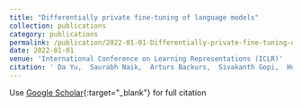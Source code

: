 ```yaml
---
title: "Differentially private fine-tuning of language models"
collection: publications
category: publications
permalink: /publication/2022-01-01-Differentially-private-fine-tuning-of-language-models
date: 2022-01-01
venue: 'International Conference on Learning Representations (ICLR)'
citation: ' Da Yu,  Saurabh Naik,  Arturs Backurs,  Sivakanth Gopi,  Huseyin Inan,  Gautam Kamath,  Janardhan Kulkarni,  Yin Lee,  Andre Manoel,  Lukas Wutschitz,  et al., &quot;Differentially private fine-tuning of language models.&quot; International Conference on Learning Representations (ICLR), 2022.'
---
```

Use [Google Scholar](https://scholar.google.com/scholar?q=Differentially+private+fine+tuning+of+language+models){:target="_blank"} for full citation